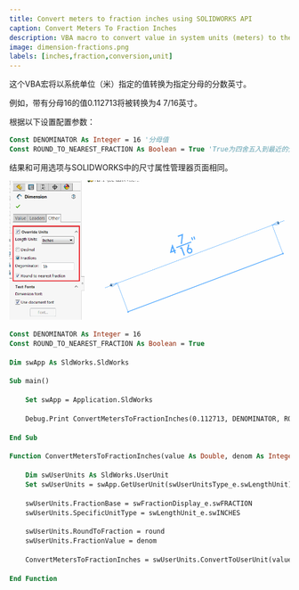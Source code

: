 ```yaml
---
title: Convert meters to fraction inches using SOLIDWORKS API
caption: Convert Meters To Fraction Inches
description: VBA macro to convert value in system units (meters) to the fraction inches using SOLIDWORKS API
image: dimension-fractions.png
labels: [inches,fraction,conversion,unit]
---
```

这个VBA宏将以系统单位（米）指定的值转换为指定分母的分数英寸。

例如，带有分母16的值0.112713将被转换为4 7/16英寸。

根据以下设置配置参数：

~~~ vb
Const DENOMINATOR As Integer = 16 '分母值
Const ROUND_TO_NEAREST_FRACTION As Boolean = True 'True为四舍五入到最近的分数，False为不进行四舍五入
~~~

结果和可用选项与SOLIDWORKS中的尺寸属性管理器页面相同。

![尺寸属性管理器页面中的单位覆盖选项](dimension-fractions.png)

~~~ vb
Const DENOMINATOR As Integer = 16
Const ROUND_TO_NEAREST_FRACTION As Boolean = True

Dim swApp As SldWorks.SldWorks

Sub main()

    Set swApp = Application.SldWorks
    
    Debug.Print ConvertMetersToFractionInches(0.112713, DENOMINATOR, ROUND_TO_NEAREST_FRACTION)
    
End Sub

Function ConvertMetersToFractionInches(value As Double, denom As Integer, round As Boolean) As String
    
    Dim swUserUnits As SldWorks.UserUnit
    Set swUserUnits = swApp.GetUserUnit(swUserUnitsType_e.swLengthUnit)
    
    swUserUnits.FractionBase = swFractionDisplay_e.swFRACTION
    swUserUnits.SpecificUnitType = swLengthUnit_e.swINCHES
    
    swUserUnits.RoundToFraction = round
    swUserUnits.FractionValue = denom

    ConvertMetersToFractionInches = swUserUnits.ConvertToUserUnit(value, True, True)
    
End Function
~~~

